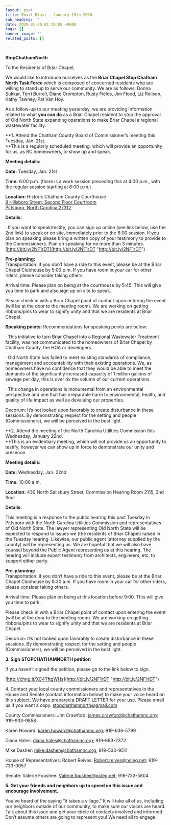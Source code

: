 ```yaml
---
layout: post
title: Email Blast - January 19th 2020
sub_heading: ''
date: 2020-01-20 01:39:00 +0000
tags: []
banner_image: ''
related_posts: []

---
```

**StopChathamNorth**

To the Residents of Briar Chapel,

We would like to introduce ourselves as the **Briar Chapel Stop Chatham North Task Force** which is composed of concerned residents who are willing to stand up to serve our community. We are as follows: Donna Sukkar, Terri Burrell, Diane Crompton, Rusty Fields, Jim Flood, Liz Rolison, Kathy Tawney, Pat Van Hoy.

As a follow-up to our meeting yesterday, we are providing information related to what **you can do** as a Briar Chapel resident to stop the approval of Old North State expanding operations to make Briar Chapel a regional wastewater facility:

**1. Attend the Chatham County Board of Commissioner’s meeting this Tuesday, Jan. 21st.   
 **This is a regularly scheduled meeting, which will provide an opportunity for us, as BC homeowners, to show up and speak.

**Meeting details:**

**Date:** Tuesday, Jan. 21st

**Time:** 6:00 p.m. (there is a work session preceding this at 4:00 p.m., with the regular session starting at 6:00 p.m.)

**Location:** Historic Chatham County Courthouse  
 [9 Hillsboro Street, Second Floor Courtroom  
 Pittsboro, North Carolina 27312](http://www.google.com/maps?f=l&hl=en&q=9+Hillsboro+Street%2c+Pittsboro%2c+North+Carolina+27312 "9 Hillsboro Street, Second Floor Courtroom
Pittsboro, North Carolina 27312")

**Details:**

· If you want to speak/testify, you can sign up online (see link below, use the 2nd link) to speak or on site, immediately prior to the 6:00 session. If you plan on speaking please bring a written copy of your testimony to provide to the Commissioners. Plan on speaking for no more than 3 minutes.  
 [http://bit.ly/2NF1rDT](http://bit.ly/2NF1rDT "http://bit.ly/2NF1rDT")

**Pre-planning:**  
 Transportation: if you don’t have a ride to this event, please be at the Briar Chapel Clubhouse by 5:00 p.m. If you have room in your car for other riders, please consider taking others.

Arrival time: Please plan on being at the courthouse by 5:45. This will give you time to park and also sign up on site to speak.

Please check in with a Briar Chapel point of contact upon entering the event (will be at the door to the meeting room). We are working on getting ribbons/pins to wear to signify unity and that we are residents at Briar Chapel.

**Speaking points:** Recommendations for speaking points are below:

· This initiative to turn Briar Chapel into a Regional Wastewater Treatment facility, was not communicated to the homeowners of Briar Chapel by Chatham County, the HOA or developers.

· Old North State has failed to meet existing standards of compliance, management and accountability with their existing operations. We, as homeowners have no confidence that they would be able to meet the demands of the significantly increased capacity of 1 million gallons of sewage per day, this is over 4x the volume of our current operations.

· This change in operations is monumental from an environmental perspective and one that has irreparable harm to environmental, health, and quality of life impact as well as devaluing our properties.

Decorum: It’s not looked upon favorably to create disturbance in these sessions. By demonstrating respect for the setting and people (Commissioners), we will be perceived in the best light.

**2. Attend the meeting of the North Carolina Utilities Commission this Wednesday, January 22nd.   
 **This is an evidentiary meeting, which will not provide us an opportunity to testify, however we can show up in force to demonstrate our unity and presence.

**Meeting details:**

**Date:** Wednesday, Jan. 22nd

**Time:** 10:00 a.m.

**Location:** 430 North Salisbury Street, Commission Hearing Room 2115, 2nd floor

**Details:**

This meeting is a response to the public hearing this past Tuesday in Pittsboro with the North Carolina Utilities Commission and representatives of Old North State. The lawyer representing Old North State will be expected to respond to issues we (the residents of Briar Chapel) raised in the Tuesday hearing. Likewise, our public agent (attorney supplied by the county) will be representing us. We are hopeful that we will also have counsel beyond the Public Agent representing us at this hearing. The hearing will include expert testimony from architects, engineers, etc. to support either party.

**Pre-planning:**  
 Transportation: If you don’t have a ride to this event, please be at the Briar Chapel Clubhouse by 8:30 a.m. If you have room in your car for other riders, please consider taking others.

Arrival time: Please plan on being at this location before 9:00. This will give you time to park.

Please check in with a Briar Chapel point of contact upon entering the event (will be at the door to the meeting room). We are working on getting ribbons/pins to wear to signify unity and that we are residents at Briar Chapel.

Decorum: It’s not looked upon favorably to create disturbance in these sessions. By demonstrating respect for the setting and people (Commissioners), we will be perceived in the best light.

**3. Sign STOPCHATHAMNORTH petition**

If you haven’t signed the petition, please go to the link below to sign.

[http://chng.it/XC4TftgWHs](http://bit.ly/2NF1rDT "http://bit.ly/2NF1rDT")

4\. Contact your local county commissioners and representatives in the House and Senate (contact information below) to make your voice heard on this subject. We have prepared a DRAFT LETTER for your use. Please email us if you want a copy. [stopchathamnorth@gmail.com](mailto:stopchathamnorth@gmail.com)

County Commissioners: Jim Crawford: [james.crawford@chathamnc.org](mailto:james.crawford@chathamnc.org); 919-933-9858

Karen Howard: [karen.howard@chathamnc.org](mailto:karen.howard@chathamnc.org); 919-636-5799

Diana Hales: [diana.hales@chathamnc.org](mailto:diana.hales@chathamnc.org); 919-663-2372

Mike Dasher: [mike.dasher@chathamnc.org](mailto:mike.dasher@chathamnc.org); 919-530-9511

House of Representatives: Robert Reives: [Robert.reives@ncleg.net](mailto:Robert.reives@ncleg.net); 919-733-0057

Senate: Valerie Foushee: [Valerie.foushee@ncleg.net](mailto:Valerie.foushee@ncleg.net); 919-733-5804

**5. Get your friends and neighbors up to speed on this issue and encourage involvement.**

You’ve heard of the saying “it takes a village.” It will take all of us, including our neighbors outside of our community, to make sure our voices are heard. Talk about this issue and get your circle of contacts involved and informed. Don’t assume others are going to represent you! We need all to engage.